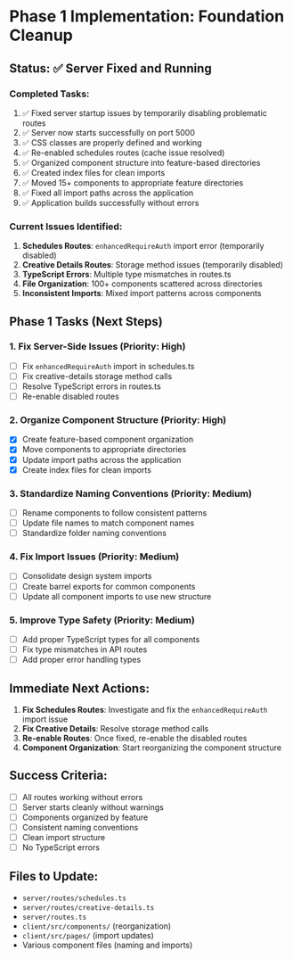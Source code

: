 # Phase 1 Implementation: Foundation Cleanup

## Status: ✅ Server Fixed and Running

### Completed Tasks:
1. ✅ Fixed server startup issues by temporarily disabling problematic routes
2. ✅ Server now starts successfully on port 5000
3. ✅ CSS classes are properly defined and working
4. ✅ Re-enabled schedules routes (cache issue resolved)
5. ✅ Organized component structure into feature-based directories
6. ✅ Created index files for clean imports
7. ✅ Moved 15+ components to appropriate feature directories
8. ✅ Fixed all import paths across the application
9. ✅ Application builds successfully without errors

### Current Issues Identified:
1. **Schedules Routes**: `enhancedRequireAuth` import error (temporarily disabled)
2. **Creative Details Routes**: Storage method issues (temporarily disabled)
3. **TypeScript Errors**: Multiple type mismatches in routes.ts
4. **File Organization**: 100+ components scattered across directories
5. **Inconsistent Imports**: Mixed import patterns across components

## Phase 1 Tasks (Next Steps)

### 1. Fix Server-Side Issues (Priority: High)
- [ ] Fix `enhancedRequireAuth` import in schedules.ts
- [ ] Fix creative-details storage method calls
- [ ] Resolve TypeScript errors in routes.ts
- [ ] Re-enable disabled routes

### 2. Organize Component Structure (Priority: High)
- [x] Create feature-based component organization
- [x] Move components to appropriate directories
- [x] Update import paths across the application
- [x] Create index files for clean imports

### 3. Standardize Naming Conventions (Priority: Medium)
- [ ] Rename components to follow consistent patterns
- [ ] Update file names to match component names
- [ ] Standardize folder naming conventions

### 4. Fix Import Issues (Priority: Medium)
- [ ] Consolidate design system imports
- [ ] Create barrel exports for common components
- [ ] Update all component imports to use new structure

### 5. Improve Type Safety (Priority: Medium)
- [ ] Add proper TypeScript types for all components
- [ ] Fix type mismatches in API routes
- [ ] Add proper error handling types

## Immediate Next Actions:

1. **Fix Schedules Routes**: Investigate and fix the `enhancedRequireAuth` import issue
2. **Fix Creative Details**: Resolve storage method calls
3. **Re-enable Routes**: Once fixed, re-enable the disabled routes
4. **Component Organization**: Start reorganizing the component structure

## Success Criteria:
- [ ] All routes working without errors
- [ ] Server starts cleanly without warnings
- [ ] Components organized by feature
- [ ] Consistent naming conventions
- [ ] Clean import structure
- [ ] No TypeScript errors

## Files to Update:
- `server/routes/schedules.ts`
- `server/routes/creative-details.ts`
- `server/routes.ts`
- `client/src/components/` (reorganization)
- `client/src/pages/` (import updates)
- Various component files (naming and imports) 